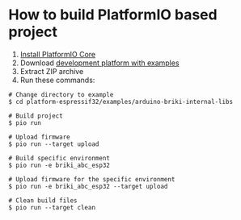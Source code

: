 How to build PlatformIO based project
=====================================

1. [Install PlatformIO Core](http://docs.platformio.org/page/core.html)
2. Download [development platform with examples](https://github.com/platformio/platform-espressif32/archive/develop.zip)
3. Extract ZIP archive
4. Run these commands:

```shell
# Change directory to example
$ cd platform-espressif32/examples/arduino-briki-internal-libs

# Build project
$ pio run

# Upload firmware
$ pio run --target upload

# Build specific environment
$ pio run -e briki_abc_esp32

# Upload firmware for the specific environment
$ pio run -e briki_abc_esp32 --target upload

# Clean build files
$ pio run --target clean
```
